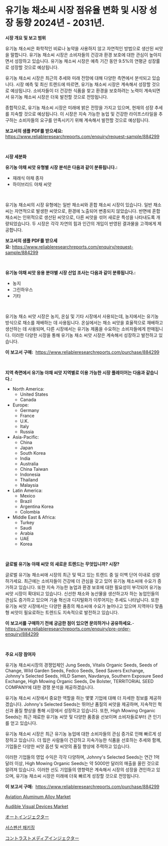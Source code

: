 <p><h1>유기농 채소씨 시장 점유율 변화 및 시장 성장 동향 2024년 - 2031년.</h1></p><p><strong>시장 개요 및 보고 범위</strong></p>
<p><p>유기농 채소씨은 화학적인 비료나 농약을 사용하지 않고 자연적인 방법으로 생산된 씨앗을 말합니다. 유기농 채소씨 시장은 소비자들의 건강과 환경 보호에 대한 관심이 높아지면서 성장하고 있습니다. 유기농 채소씨 시장은 예측 기간 동안 9.5%의 연평균 성장률로 성장할 것으로 예상됩니다.</p><p>유기농 채소씨 시장은 최근의 추세와 미래 전망에 대해 다양한 측면에서 분석되고 있습니다. 시장 예측 및 최신 트렌드에 따르면, 유기농 채소씨 시장은 계속해서 성장할 것으로 예상됩니다. 소비자들이 더 건강한 식품을 찾고 환경을 보호하려는 노력이 계속되면서 유기농 채소씨 시장은 더욱 발전할 것으로 전망됩니다.</p><p>종합적으로, 유기농 채소씨 시장은 미래에 밝은 전망을 가지고 있으며, 현재의 성장 추세를 지속할 것으로 예상됩니다. 이 시장은 지속 가능한 농업 및 건강한 라이프스타일을 추구하는 소비자들의 요구를 만족시키기 위해 계속해서 발전할 것으로 예상됩니다.</p></p>
<p><strong>보고서의 샘플 PDF를 받으세요:</strong> <a href="https://www.reliableresearchreports.com/enquiry/request-sample/884299">https://www.reliableresearchreports.com/enquiry/request-sample/884299</a></p>
<p>&nbsp;</p>
<p><strong>시장 세분화</strong></p>
<p><strong>유기농 야채 씨앗 유형별 시장 분석은 다음과 같이 분류됩니다.:</strong></p>
<p><ul><li>재래식 야채 종자</li><li>하이브리드 야채 씨앗</li></ul></p>
<p>&nbsp;</p>
<p><p>유기농 채소씨의 시장 유형에는 일반 채소씨와 혼합 채소씨 시장이 있습니다. 일반 채소씨는 자연적으로 발생한 씨앗으로, 환경에 노출되어 변종되지 않았습니다. 반면에 혼합 채소씨는 인위적으로 생산된 씨앗으로, 다른 씨앗을 섞어 새로운 특성을 나타내도록 개량되었습니다. 두 시장은 각각 자연의 힘과 인간의 개입이 반영된 결과물을 고객에게 제공합니다.</p></p>
<p><strong>보고서의 샘플 PDF를 받으세요:</strong>&nbsp;<a href="https://www.reliableresearchreports.com/enquiry/request-sample/884299">https://www.reliableresearchreports.com/enquiry/request-sample/884299</a></p>
<p>&nbsp;</p>
<p><strong> 유기농 야채 씨앗 응용 분야별 시장 산업 조사는 다음과 같이 분류됩니다.:</strong></p>
<p><ul><li>농지</li><li>그린하우스</li><li>기타</li></ul></p>
<p>&nbsp;</p>
<p><p>유기농 채소 씨앗 시장은 농지, 온실 및 기타 시장에서 사용되는데, 농지에서는 유기농 방식으로 채소를 재배하는 데 사용됩니다. 온실에서는 채소 씨앗을 효율적으로 재배하고 생산하는 데 사용되며, 다른 시장에서는 유기농 제품을 수요하는 소비자들에게 판매됩니다. 이러한 다양한 시장을 통해 유기농 채소 씨앗 시장은 계속해서 성장하고 발전하고 있습니다.</p></p>
<p><strong>이 보고서 구매:</strong>&nbsp; <a href="https://www.reliableresearchreports.com/purchase/884299">https://www.reliableresearchreports.com/purchase/884299</a></p>
<p>&nbsp;</p>
<p><strong>지역 측면에서 유기농 야채 씨앗 지역별로 이용 가능한 시장 플레이어는 다음과 같습니다.:</strong></p>
<p><ul>
    <li>
        North America:
        <ul>
            <li>United States</li>
            <li>Canada</li>
        </ul>
    </li>
    <li>
        Europe:
        <ul>
            <li>Germany</li>
            <li>France</li>
            <li>U.K.</li>
            <li>Italy</li>
            <li>Russia</li>
        </ul>
    </li>
    <li>
        Asia-Pacific:
        <ul>
            <li>China</li>
            <li>Japan</li>
            <li>South Korea</li>
            <li>India</li>
            <li>Australia</li>
            <li>China Taiwan</li>
            <li>Indonesia</li>
            <li>Thailand</li>
            <li>Malaysia</li>
        </ul>
    </li>
    <li>
        Latin America:
        <ul>
            <li>Mexico</li>
            <li>Brazil</li>
            <li>Argentina Korea</li>
            <li>Colombia</li>
        </ul>
    </li>
    <li>
        Middle East & Africa:
        <ul>
            <li>Turkey</li>
            <li>Saudi</li>
            <li>Arabia</li>
            <li>UAE</li>
            <li>Korea</li>
        </ul>
    </li>
    </ul></p>
<p>&nbsp;</p>
<p><strong>글로벌 유기농 야채 씨앗 의 새로운 트렌드는 무엇입니까? 시장?</strong></p>
<p><p>글로벌 유기농 채소씨애 시장의 최근 및 떡고 있는 트랜드 중 일 이백 단어 이내로 성량하가세요. 최근에는 소비자들이 건강에 더 관심을 갖고 있어 유기농 채소씨애 수요가 증가하고 있습니다. 또한 지속 가능한 농업과 환경 보호에 대한 필요성이 부각되어 유기농 씨앗 시장이 확대되고 있습니다. 신선한 채소와 농산물을 생산하고자 하는 농업인들의 관심도 증가하고 있으며 기술 혁신과 디지털화가 이루어지는 추세도 나타납니다. 또한 유기농 씨앗 시장에서는 다양한 품종의 채소씨애 수요가 늘어나고 있으며 지역마다 맞춤형 씨앗이 필요로하는 트렌드도 지속적으로 발전하고 있습니다.</p></p>
<p><strong>이 보고서를 구매하기 전에 궁금한 점이 있으면 문의하거나 공유하세요.</strong>- <a href="https://www.reliableresearchreports.com/enquiry/pre-order-enquiry/884299">https://www.reliableresearchreports.com/enquiry/pre-order-enquiry/884299</a></p>
<p>&nbsp;</p>
<p><strong>주요 시장 참여자</strong></p>
<p><p>유기농 채소씨시장의 경쟁업체인 Jung Seeds, Vitalis Organic Seeds, Seeds of Change, Wild Garden Seeds, Fedco Seeds, Seed Savers Exchange, Johnny's Selected Seeds, HILD Samen, Navdanya, Southern Exposure Seed Exchange, High Mowing Organic Seeds, De Bolster, TERRITORIAL SEED COMPANY에 대한 경쟁 분석을 제공하겠습니다.</p><p>유기농 채소씨 시장에서 중요한 역할을 하는 몇몇 기업에 대해 더 자세한 정보를 제공하겠습니다. Johnny's Selected Seeds는 뛰어난 품질의 씨앗을 제공하며, 지속적인 혁신과 품질 향상을 통해 시장에서 성장하고 있습니다. 또한, High Mowing Organic Seeds는 최근 재료한 유기농 씨앗 및 다양한 품종을 선보이며 소비자들로부터 큰 인기를 얻고 있습니다.</p><p>유기농 채소씨 시장은 최근 유기농 농업에 대한 소비자들의 관심 증가로 인해 빠르게 성장하고 있습니다. 더 많은 사람들이 건강하고 지속가능한 식품을 선호하는 추세와 함께, 기업들은 다양한 씨앗 옵션 및 씨앗의 품질 향상에 주력하고 있습니다.</p><p>이러한 기업들의 영업 수익은 각각 다양하며, Johnny's Selected Seeds는 연간 1억 달러 이상, High Mowing Organic Seeds는 약 5000만 달러의 매출을 올린 것으로 알려져 있습니다. 이러한 선도 기업들의 영향력은 계속해서 시장의 성장을 견인하고 있으며, 유기농 채소씨 시장은 미래에 더욱 빠르게 성장할 것으로 전망됩니다.</p></p>
<p><strong>이 보고서 구매:</strong>&nbsp;&nbsp;<a href="https://www.reliableresearchreports.com/purchase/884299">https://www.reliableresearchreports.com/purchase/884299</a></p>
<p><p><a href="https://issuu.com/reportprime-2/docs/aviation-aluminum-alloy-market-size-2030.pptx">Aviation Aluminum Alloy Market</a></p><p><a href="https://three-jumbo-f6d.notion.site/Decoding-the-Audible-Visual-Devices-Market-A-Deep-Dive-into-the-Latest-Market-Trends-Market-Segmen-9f55443757b5450982f74386fd88ad76">Audible Visual Devices Market</a></p><p><a href="https://github.com/lababdou/Market-Research-Report-List-3/blob/main/61750271626.md">オートインジェクター</a></p><p><a href="https://medium.com/@jerrodhilll68/%EC%84%9C%EC%8A%A4%ED%8E%9C%EC%85%98-%ED%8F%AC%EC%9E%A5-%EC%8B%9C%EC%9E%A5-%EC%A1%B0%EC%82%AC-%EB%B3%B4%EA%B3%A0%EC%84%9C-%EA%B7%B8-%EC%97%AD%EC%82%AC-%EB%B0%8F-2024%EB%85%84%EB%B6%80%ED%84%B0-2031%EB%85%84%EA%B9%8C%EC%A7%80%EC%9D%98-%EC%98%88%EC%B8%A1-0fdc1aaa689d">서스펜션 패키징</a></p><p><a href="https://medium.com/@rodhoppe07/%E9%80%A0%E5%BD%B1%E5%89%A4%E6%B3%A8%E5%85%A5%E5%99%A8%E3%81%AE%E5%B8%82%E5%A0%B4%E8%A6%8F%E6%A8%A1%E3%81%A8%E5%B8%82%E5%A0%B4%E5%8B%95%E5%90%91-%E5%AE%8C%E5%85%A8%E3%81%AA%E7%94%A3%E6%A5%AD%E6%A6%82%E8%A6%81-2024%E5%B9%B4%E3%81%8B%E3%82%892031%E5%B9%B4-1078f1ac9e28">コントラストメディアインジェクター</a></p></p>
